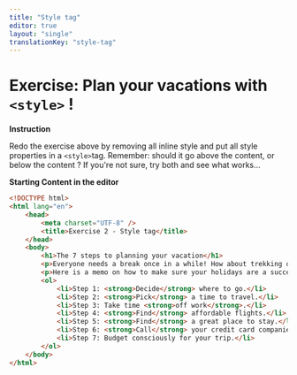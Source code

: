 ```yaml
---
title: "Style tag"
editor: true
layout: "single"
translationKey: "style-tag"
---
```


# Exercise: Plan your vacations with `<style>` !

**Instruction**

Redo the exercise above by removing all inline style and put all style properties in a `<style>`tag. Remember: should it go above the content, or below the content ? If you're not sure, try both and see what works...

**Starting Content in the editor**

```html
<!DOCTYPE html>
<html lang="en">
    <head>
        <meta charset="UTF-8" />
        <title>Exercise 2 - Style tag</title>
    </head>
    <body>
        <h1>The 7 steps to planning your vacation</h1>
        <p>Everyone needs a break once in a while! How about trekking on mountains, or perhaps you're more the "beach" type ? </p>
        <p>Here is a memo on how to make sure your holidays are a success!</p>
        <ol>
            <li>Step 1: <strong>Decide</strong> where to go.</li>
            <li>Step 2: <strong>Pick</strong> a time to travel.</li>
            <li>Step 3: Take time <strong>off work</strong>.</li>
            <li>Step 4: <strong>Find</strong> affordable flights.</li>
            <li>Step 5: <strong>Find</strong> a great place to stay.</li>
            <li>Step 6: <strong>Call</strong> your credit card companies.</li>
            <li>Step 7: Budget consciously for your trip.</li>
        </ol>
    </body>
</html>
```